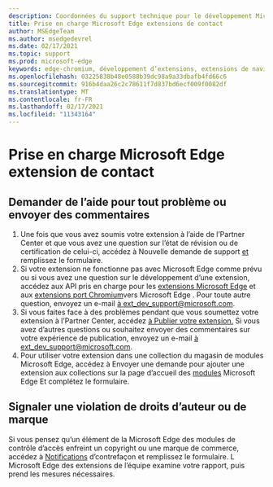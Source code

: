 ```yaml
---
description: Coordonnées du support technique pour le développement Microsoft Edge extensions
title: Prise en charge Microsoft Edge extensions de contact
author: MSEdgeTeam
ms.author: msedgedevrel
ms.date: 02/17/2021
ms.topic: support
ms.prod: microsoft-edge
keywords: edge-chromium, développement d’extensions, extensions de navigateur, extensions, extensions, centre de partenaires, développeur, support
ms.openlocfilehash: 03225838b48e0588b39dc98a9a33dbafb4fd66c6
ms.sourcegitcommit: 916b4daa26c2c78611f7d837bd6ecf009f0082df
ms.translationtype: MT
ms.contentlocale: fr-FR
ms.lasthandoff: 02/17/2021
ms.locfileid: "11343164"
---
```

# Prise en charge Microsoft Edge extension de contact  

## Demander de l’aide pour tout problème ou envoyer des commentaires  

1.  Une fois que vous avez soumis votre extension à l’aide de l’Partner Center et que vous avez une question sur l’état de révision ou de certification de celui-ci, accédez à Nouvelle demande de support [et][MicrosoftSupportSupportrequestformE7a381be9c9aFafbEd76262bc93fd9e4] remplissez le formulaire.  
1.  Si votre extension ne fonctionne pas avec Microsoft Edge comme prévu ou si vous avez une question sur le développement d’une extension, accédez aux API pris en charge pour les [extensions Microsoft Edge][ExtensionsDeveloperGuideApiSupport] et aux [extensions port Chromium][ExtensionsDeveloperGuidePortChromeExtension]vers Microsoft Edge .  Pour toute autre question, envoyez un e-mail [à ext_dev_support@microsoft.com][MailtoExtDevSupportMicrosoft].  
1.  Si vous faites face à des problèmes pendant que vous soumettez votre extension à l’Partner Center, accédez [à Publier votre extension.][ExtensionsPublishPublishExtension]  Si vous avez d’autres questions ou souhaitez envoyer des commentaires sur votre expérience de publication, envoyez un e-mail [à ext_dev_support@microsoft.com][MailtoExtDevSupportMicrosoft].  
1.  Pour utiliser votre extension dans une collection du magasin de modules Microsoft Edge, accédez à Envoyer une demande pour ajouter une extension aux collections sur la page d’accueil des [modules][OfficeFormsPagesResponsepageAspxV4j5cvggr0grqy180bhbrw01uwybfaxnna1zkp3x2vun0ibsu1ymeu3vfy0vurrodewsjgwu00yry4u] Microsoft Edge Et complétez le formulaire.   
    
## Signaler une violation de droits d’auteur ou de marque  

Si vous pensez qu’un élément de la Microsoft Edge des modules de contrôle d’accès enfreint un copyright ou une marque de commerce, accédez à [Notifications][MicrosoftInfoMarketplaceHtml] d’contrefaçon et remplissez le formulaire.  L Microsoft Edge des extensions de l’équipe examine votre rapport, puis prend les mesures nécessaires.  

<!-- links -->  

[ExtensionsDeveloperGuideApiSupport]: ../developer-guide/api-support.md "API pris en charge pour Microsoft Edge extensions | Documents Microsoft"  
[ExtensionsDeveloperGuidePortChromeExtension]: ../developer-guide/port-chrome-extension.md "Portez votre extension | Documents Microsoft"  
[ExtensionsPublishPublishExtension]: ./publish-extension.md "Publier votre extension | Documents Microsoft"  

[MicrosoftInfoMarketplaceHtml]: https://www.microsoft.com/info/Marketplace.html "Notifications de violation de | Microsoft"  

[MicrosoftSupportSupportrequestformE7a381be9c9aFafbEd76262bc93fd9e4]: https://support.microsoft.com/supportrequestform/e7a381be-9c9a-fafb-ed76-262bc93fd9e4 "Extensions New Support Request | Microsoft Support"  

[OfficeFormsPagesResponsepageAspxV4j5cvggr0grqy180bhbrw01uwybfaxnna1zkp3x2vun0ibsu1ymeu3vfy0vurrodewsjgwu00yry4u]: https://forms.office.com/Pages/ResponsePage.aspx?id=v4j5cvGGr0GRqy180BHbRw01UwyBfAxNna_1ZkP3X2VUN0lBSU1YMEU3VFY0VURRODEwSjgwU00yRy4u "Envoyer une demande d’ajout d’une extension aux collections sur la page d’Microsoft Edge page d’accueil des modules | Microsoft Office Formulaires"  

[MailtoExtDevSupportMicrosoft]: mailto:ext_dev_support@microsoft.com "Envoyer un courrier électronique à ext_dev_support@microsoft.com"  
